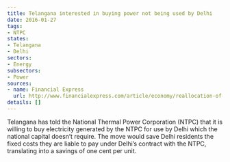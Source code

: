 ```yaml
---
title: Telangana interested in buying power not being used by Delhi
date: 2016-01-27
tags:
- NTPC
states:
- Telangana
- Delhi
sectors:
- Energy
subsectors:
- Power
sources:
- name: Financial Express
  url: http://www.financialexpress.com/article/economy/reallocation-of-power-to-telangana-to-provide-relief-to-delhi-consumers/199927/
details: []
---
```


Telangana has told the National Thermal Power Corporation (NTPC) that it is willing to buy electricity generated by the NTPC for use by Delhi which the national capital doesn’t require. The move would save Delhi residents the fixed costs they are liable to pay under Delhi’s contract with the NTPC, translating into a savings of one cent per unit.
